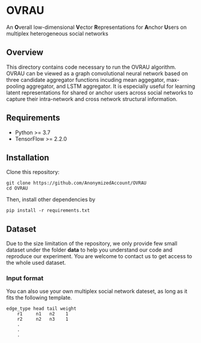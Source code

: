 # OVRAU 
An **O**verall low-dimensional **V**ector **R**epresentations for **A**nchor **U**sers on multiplex heterogeneous social networks
## Overview 
This directory contains code necessary to run the OVRAU algorithm. OVRAU can be viewed as a graph convolutional neural network based on three candidate aggregator functions incuding mean aggegator, max-pooling aggregator, and LSTM aggregator. It is especially useful for learning latent representations for shared or anchor users across social networks to capture their intra-network and cross network structural information.
## Requirements
- Python >= 3.7
- TensorFlow >= 2.2.0

## Installation 

Clone this repository:

  ```
  git clone https://github.com/AnonymizedAccount/OVRAU
  cd OVRAU 
  ```
Then, install other dependencies by

   ```
   pip install -r requirements.txt
   ```
## Dataset 
Due to the size limitation of the repository, we only provide few small dataset under the folder **data** to help you understand our code and reproduce our experiment. You are welcome to contact us to get access to the whole used dataset.
### Input format
You can also use your own multiplex social network dateset, as long as it fits the following template.

```
edge_type head tail weight
    r1     n1   n2    1
    r2     n2   n3    1
    .
    .
    .
```
